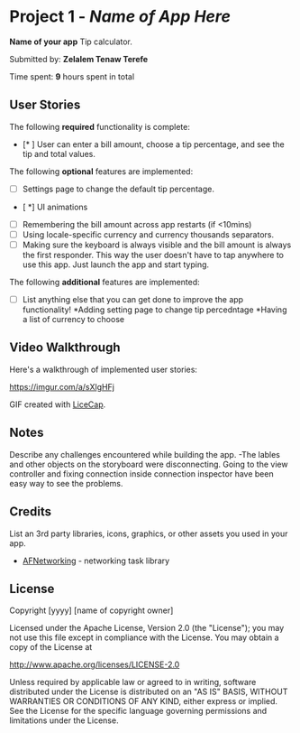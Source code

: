 # Project 1 - *Name of App Here*

**Name of your app** Tip calculator.

Submitted by: **Zelalem Tenaw Terefe**

Time spent: **9** hours spent in total

## User Stories

The following **required** functionality is complete:

* [* ] User can enter a bill amount, choose a tip percentage, and see the tip and total values.

The following **optional** features are implemented:
* [ ] Settings page to change the default tip percentage.
* [ *] UI animations
* [ ] Remembering the bill amount across app restarts (if <10mins)
* [ ] Using locale-specific currency and currency thousands separators.
* [ ] Making sure the keyboard is always visible and the bill amount is always the first responder. This way the user doesn't have to tap anywhere to use this app. Just launch the app and start typing.

The following **additional** features are implemented:

- [ ] List anything else that you can get done to improve the app functionality!
*Adding setting page to change tip percedntage
*Having a list of currency to choose
## Video Walkthrough

Here's a walkthrough of implemented user stories:

https://imgur.com/a/sXlgHFj

GIF created with [LiceCap](http://www.cockos.com/licecap/).

## Notes

Describe any challenges encountered while building the app.
-The lables and other objects on the storyboard were disconnecting. Going to the view controller and fixing connection inside connection inspector have been easy way to see the problems.  

## Credits

List an 3rd party libraries, icons, graphics, or other assets you used in your app.

- [AFNetworking](https://github.com/AFNetworking/AFNetworking) - networking task library

## License

Copyright [yyyy] [name of copyright owner]

Licensed under the Apache License, Version 2.0 (the "License");
you may not use this file except in compliance with the License.
You may obtain a copy of the License at

http://www.apache.org/licenses/LICENSE-2.0

Unless required by applicable law or agreed to in writing, software
distributed under the License is distributed on an "AS IS" BASIS,
WITHOUT WARRANTIES OR CONDITIONS OF ANY KIND, either express or implied.
See the License for the specific language governing permissions and
limitations under the License.
